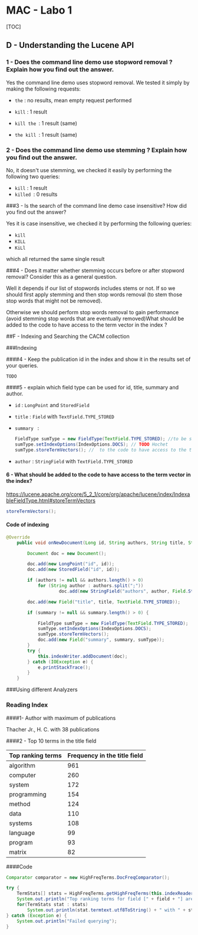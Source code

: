 # MAC - Labo 1

[TOC]

## D - Understanding the Lucene API

### 1 - Does the command line demo use stopword removal ? Explain how you find out the answer.

Yes the command line demo uses stopword removal. We tested it simply by making the following requests:

- `the` : no results, mean empty request performed

- `kill` : 1 result
- `kill the `: 1 result (same)
- `the kill `: 1 result (same)

### 2 - Does the command line demo use stemming ? Explain how you find out the answer.

No, it doesn't use stemming, we checked it easily by performing the following two queries:
- `kill` : 1 result
- `killed `: 0 results

###3 - Is the search of the command line demo case insensitive? How did you find out the answer?

Yes it is case insensitive, we checked it by performing the following queries:

- `kill`
- `KILL`
- `KiLl`

which all returned the same single result

###4 - Does it matter whether stemming occurs before or after stopword removal? Consider this as a general question.

Well it depends if our list of stopwords includes stems or not. If so we should first apply stemming and then stop words removal (to stem those stop words that might not be removed). 

Otherwise we should perform stop words removal to gain performance (avoid stemming stop words that are eventually removed)What should be added to the code to have access to the term vector in the index ?

##F - Indexing and Searching the CACM collection

###Indexing

####4 - Keep the publication id in the index and show it in the results set of your queries.

```
TODO
```

####5 - explain which field type can be used for id, title, summary and author.

- `id` : `LongPoint` and `StoredField`

- `title` : `Field` with `TextField.TYPE_STORED`

- `summary ` : 

  ```java
  FieldType sumType = new FieldType(TextField.TYPE_STORED); //to be stored
  sumType.setIndexOptions(IndexOptions.DOCS); // TODO Hochet
  sumType.storeTermVectors(); //  to the code to have access to the term vector in the index
  ```

- `author` : `StringField` with `TextField.TYPE_STORED`

#### 6 - What should be added to the code to have access to the term vector in the index? 

https://lucene.apache.org/core/5_2_1/core/org/apache/lucene/index/IndexableFieldType.html#storeTermVectors

```java
storeTermVectors();
```

#### Code of indexing

```java
@Override
    public void onNewDocument(Long id, String authors, String title, String summary) {

        Document doc = new Document();

        doc.add(new LongPoint("id", id));
        doc.add(new StoredField("id", id));

        if (authors != null && authors.length() > 0)
            for (String author : authors.split(";"))
                    doc.add(new StringField("authors", author, Field.Store.YES));

        doc.add(new Field("title", title, TextField.TYPE_STORED));

        if (summary != null && summary.length() > 0) {

            FieldType sumType = new FieldType(TextField.TYPE_STORED);
            sumType.setIndexOptions(IndexOptions.DOCS);
            sumType.storeTermVectors();
            doc.add(new Field("summary", summary, sumType));
        }
        try {
            this.indexWriter.addDocument(doc);
        } catch (IOException e) {
            e.printStackTrace();
        }
    }
```

###Using different Analyzers

### Reading Index

####1- Author with maximum of publications

Thacher Jr., H. C. with 38 publications

####2 - Top 10 terms in the title field

| Top ranking terms | Frequency in the title field |
| ----------------- | ---------------------------- |
| algorithm         | 961                          |
| computer          | 260                          |
| system            | 172                          |
| programming       | 154                          |
| method            | 124                          |
| data              | 110                          |
| systems           | 108                          |
| language          | 99                           |
| program           | 93                           |
| matrix            | 82                           |

####Code

```java
Comparator comparator = new HighFreqTerms.DocFreqComparator();

try {
	TermStats[] stats = HighFreqTerms.getHighFreqTerms(this.indexReader, numTerms, field, comparator);
	System.out.println("Top ranking terms for field [" + field + "] are: ");
	for(TermStats stat : stats)
		System.out.println(stat.termtext.utf8ToString() + " with " + stat.docFreq + " frequencies");
} catch (Exception e) {
	System.out.println("Failed querying");
}
```

